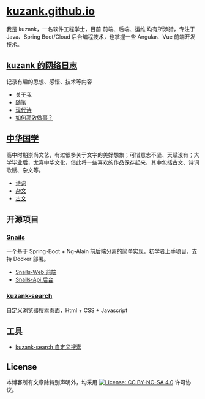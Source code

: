 # [kuzank.github.io](https://kuzank.github.io/)

我是 kuzank，一名软件工程学士，目前 前端、后端、运维 均有所涉猎，专注于 Java、Spring Boot/Cloud 后台编程技术，也掌握一些 Angular、Vue 前端开发技术。


## [kuzank 的网络日志](https://kuzank.github.io/Blog)

记录有趣的思想、感悟、技术等内容

* [关于我](https://kuzank.github.io/Blog/me/关于我.html)
* [随笔](https://kuzank.github.io/Blog/随笔/)
* [现代诗](https://kuzank.github.io/Blog/现代诗/)
* [如何高效做事？](https://kuzank.github.io/Blog/随笔/2020/如何高效做事.html)


## [中华国学](https://kuzank.github.io/Sinology)

高中时期崇尚文艺，有过很多关于文字的美好想象；可惜意志不坚、天赋没有；大学毕业后，尤喜中华文化，借此将一些喜欢的作品保存起来，其中包括古文、诗词歌赋、杂文等。

* [诗词](https://kuzank.github.io/Sinology/诗词/)
* [杂文](https://kuzank.github.io/Sinology/杂文/)
* [古文](https://kuzank.github.io/Sinology/古文/)


## 开源项目

### [Snails](https://github.com/kuzank/snails)
一个基于 Spring-Boot + Ng-Alain 前后端分离的简单实现，初学者上手项目，支持 Docker 部署。
* [Snails-Web 前端](https://github.com/kuzank/snails-web)
* [Snails-Api 后台](https://github.com/kuzank/snails-api)

### [kuzank-search](https://github.com/kuzank/kuzank-search)
自定义浏览器搜索页面，Html + CSS + Javascript


## 工具
* [kuzank-search 自定义搜素](http://kuzank.gitee.io/kuzank-search/)


## License

本博客所有文章除特别声明外，均采用 [![License: CC BY-NC-SA 4.0](https://camo.githubusercontent.com/68b1d40ecc7a83ac2c1e691be14ce4be95cec195/68747470733a2f2f6c6963656e7365627574746f6e732e6e65742f6c2f62792d6e632d73612f342e302f38307831352e706e67)](https://creativecommons.org/licenses/by-nc-sa/4.0/) 许可协议。
